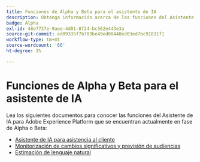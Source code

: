 ```yaml
---
title: Funciones de Alpha y Beta para el asistente de IA
description: Obtenga información acerca de las funciones del Asistente de IA que están actualmente en fase de Alpha o Beta.
badge: Alpha
exl-id: 48e7737e-9aee-4d01-8f24-bc562e443e3a
source-git-commit: ed09335f7b703be49ed08448ed03ed7bc91831f1
workflow-type: tm+mt
source-wordcount: '66'
ht-degree: 1%

---
```


# Funciones de Alpha y Beta para el asistente de IA

Lea los siguientes documentos para conocer las funciones del Asistente de IA para Adobe Experience Platform que se encuentran actualmente en fase de Alpha o Beta:

* [Asistente de IA para asistencia al cliente](./customer-support.md)
* [Monitorización de cambios significativos y previsión de audiencias](./audience-forecasting.md)
* [Estimación de lenguaje natural](./natural-language.md)
